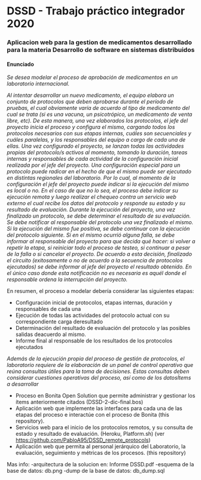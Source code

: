 # DSSD - Trabajo práctico integrador 2020 #

### Aplicacion web para la gestion de medicamentos desarrollado para la materia Desarrollo de software en sistemas distribuidos ###

#### Enunciado ###


_Se desea modelar el proceso de aprobación de medicamentos en un laboratorio internacional._

_Al intentar desarrollar un nuevo medicamento, el equipo elabora un conjunto de protocolos que deben aprobarse durante el período de pruebas, el cual obviamente varía de acuerdo al tipo de medicamento del cual se trata (si es una vacuna, un psicotrópico, un medicamento de venta libre, etc). De esta manera, una vez elaborados los protocolos, el jefe del proyecto inicia el proceso y configura el mismo, cargando todos los protocolos necesarios con sus etapas internas, cuáles son secuenciales y cuáles paralelas, y los responsables del equipo a cargo de cada una de ellas.
Una vez configurado el proyecto, se lanzan todas las actividades propias del protocolo/s activos al momento, tomando la duración, tareas internas y responsables de cada actividad de la configuración inicial realizada por el jefe del proyecto.
Una configuración especial para un protocolo puede radicar en el hecho de que el mismo puede ser ejecutado en distintas regionales del laboratorio. Por lo cual, al momento de la configuración el jefe del proyecto puede indicar si la ejecución del mismo es local o no. En el caso de que no lo sea, el proceso debe indicar su ejecución remota y luego realizar el chequeo contra un servicio web externo el cual recibe los datos del protocolo y responde su estado y su resultado de evaluación. 
Durante la ejecución del proyecto, una vez finalizado un protocolo, se debe determinar el resultado de su evaluación. Se debe notificar al responsable del protocolo una vez finalizado el mismo. Si la ejecución del mismo fue positiva, se debe continuar con la ejecución del protocolo siguiente. Si en el mismo ocurrió alguna falla, se debe informar al responsable del proyecto para que decida qué hacer: si volver a repetir la etapa, si reiniciar todo el proceso de testeo, si continuar a pesar de la falla o si cancelar el proyecto.
De acuerdo a esta decisión, finalizado el circuito (exitosamente o no de acuerdo a la secuencia de protocolos ejecutados) se debe informar al jefe del proyecto el resultado obtenido. En el único caso donde esta notificación no es necesaria es aquél donde el responsable ordena la interrupción del proyecto._

En resumen, el proceso a modelar debería considerar las siguientes etapas:
- Configuración inicial de protocolos, etapas internas, duración y responsables de cada una
- Ejecución de todas las actividades del protocolo actual con su correspondiente carga deresultado
- Determinación del resultado de evaluación del protocolo y las posibles salidas deacuerdo al mismo.
- Informe final al responsable de los resultados de los protocolos ejecutados

_Además de la ejecución propia del proceso de gestión de protocolos, el laboratorio requiere de la elaboración de un panel de control operativo que reúna consultas útiles para la toma de decisiones. Estas consultas deben considerar cuestiones operativas del proceso, así como de los datosÍtems a desarrollar_

- Proceso en Bonita Open Solution que permite administrar y gestionar los ítems anteriormente citados (DSSD-2-dic-final.bos)
- Aplicación web que implemente las interfaces para cada una de las etapas del proceso e interactúe con el proceso de Bonita (this repository).
- Servicios web para el inicio de los protocolos remotos, y su consulta de estado y resultado de evaluación. (Heroku, Platform.sh) (ver https://github.com/PabloA95/DSSD_remote_protocols)
- Aplicación web que permita al personal jerárquico del Laboratorio, la evaluación, seguimiento y métricas de los procesos. (this repository)


Mas info: 
-arquitectura de la solucion en: Informe DSSD.pdf
-esquema de la base de datos: db.png
-dump de la base de datos: db_dump.sql